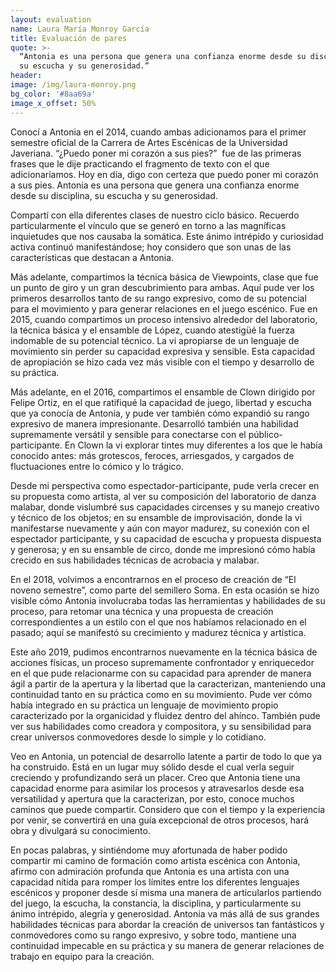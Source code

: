 ```yaml
---
layout: evaluation
name: Laura María Monroy García
title: Evaluación de pares
quote: >-
  “Antonia es una persona que genera una confianza enorme desde su disciplina,
  su escucha y su generosidad.”
header:
image: /img/laura-monroy.png
bg_color: '#8aa69a'
image_x_offset: 50%
---
```


Conoc&iacute; a Antonia en el 2014, cuando ambas adicionamos para el primer semestre oficial de la Carrera de Artes Esc&eacute;nicas de la Universidad Javeriana. “&iquest;Puedo poner mi coraz&oacute;n a sus pies?”&nbsp; fue de las primeras frases que le dije practicando el fragmento de texto con el que adicionar&iacute;amos. Hoy en d&iacute;a, digo con certeza que puedo poner mi coraz&oacute;n a sus pies. Antonia es una persona que genera una confianza enorme desde su disciplina, su escucha y su generosidad.&nbsp;

Compart&iacute; con ella diferentes clases de nuestro ciclo b&aacute;sico. Recuerdo particularmente el v&iacute;nculo que se gener&oacute; en torno a las magn&iacute;ficas inquietudes que nos causaba la som&aacute;tica. Este &aacute;nimo intr&eacute;pido y curiosidad activa continu&oacute; manifest&aacute;ndose; hoy considero que son unas de las caracter&iacute;sticas que destacan a Antonia.&nbsp;

M&aacute;s adelante, compartimos la t&eacute;cnica b&aacute;sica de Viewpoints, clase que fue un punto de giro y un gran descubrimiento para ambas. Aqu&iacute; pude ver los primeros desarrollos tanto de su rango expresivo, como de su potencial para el movimiento y para generar relaciones en el juego esc&eacute;nico. Fue en 2015, cuando compartimos un proceso intensivo alrededor del laboratorio, la t&eacute;cnica b&aacute;sica y el ensamble de L&oacute;pez, cuando atestig&uuml;&eacute; la fuerza indomable de su potencial t&eacute;cnico. La vi apropiarse de un lenguaje de movimiento sin perder su capacidad expresiva y sensible. Esta capacidad de apropiaci&oacute;n se hizo cada vez m&aacute;s visible con el tiempo y desarrollo de su pr&aacute;ctica.&nbsp;

M&aacute;s adelante, en el 2016, compartimos el ensamble de Clown dirigido por Felipe Ortiz, en el que ratifiqu&eacute; la capacidad de juego, libertad y escucha que ya conoc&iacute;a de Antonia, y pude ver tambi&eacute;n c&oacute;mo expandi&oacute; su rango expresivo de manera impresionante. Desarroll&oacute; tambi&eacute;n una habilidad supremamente vers&aacute;til y sensible para conectarse con el p&uacute;blico-participante. En Clown la vi explorar tintes muy diferentes a los que le hab&iacute;a conocido antes: m&aacute;s grotescos, feroces, arriesgados, y cargados de fluctuaciones entre lo c&oacute;mico y lo tr&aacute;gico.&nbsp;&nbsp;

Desde mi perspectiva como espectador-participante, pude verla crecer en su propuesta como artista, al ver su composici&oacute;n del laboratorio de danza malabar, donde vislumbr&eacute; sus capacidades circenses y su manejo creativo y t&eacute;cnico de los objetos; en su ensamble de improvisaci&oacute;n, donde la vi manifestarse nuevamente y a&uacute;n con mayor madurez, su conexi&oacute;n con el espectador participante, y su capacidad de escucha y propuesta dispuesta y generosa; y en su ensamble de circo, donde me impresion&oacute; c&oacute;mo hab&iacute;a crecido en sus habilidades t&eacute;cnicas de acrobacia y malabar.&nbsp;

En el 2018, volvimos a encontrarnos en el proceso de creaci&oacute;n de “El noveno semestre”, como parte del semillero Soma. En esta ocasi&oacute;n se hizo visible c&oacute;mo Antonia involucraba todas las herramientas y habilidades de su proceso, para retomar una t&eacute;cnica y una propuesta de creaci&oacute;n correspondientes a un estilo con el que nos hab&iacute;amos relacionado en el pasado; aqu&iacute; se manifest&oacute; su crecimiento y madurez t&eacute;cnica y art&iacute;stica.&nbsp;&nbsp;

Este a&ntilde;o 2019, pudimos encontrarnos nuevamente en la t&eacute;cnica b&aacute;sica de acciones f&iacute;sicas, un proceso supremamente confrontador y enriquecedor en el que pude relacionarme con su capacidad para aprender de manera &aacute;gil a partir de la apertura y la libertad que la caracterizan, manteniendo una continuidad tanto en su pr&aacute;ctica como en su movimiento. Pude ver c&oacute;mo hab&iacute;a integrado en su pr&aacute;ctica un lenguaje de movimiento propio caracterizado por la organicidad y fluidez dentro del ah&iacute;nco. Tambi&eacute;n pude ver sus habilidades como creadora y compositora, y su sensibilidad para crear universos conmovedores desde lo simple y lo cotidiano.

Veo en Antonia, un potencial de desarrollo latente a partir de todo lo que ya ha construido. Est&aacute; en un lugar muy s&oacute;lido desde el cual verla seguir creciendo y profundizando ser&aacute; un placer. Creo que Antonia tiene una capacidad enorme para asimilar los procesos y atravesarlos desde esa versatilidad y apertura que la caracterizan, por esto, conoce muchos caminos que puede compartir. Considero que con el tiempo y la experiencia por venir, se convertir&aacute; en una gu&iacute;a excepcional de otros procesos, har&aacute; obra y divulgar&aacute; su conocimiento.&nbsp;&nbsp;

En pocas palabras, y sinti&eacute;ndome muy afortunada de haber podido compartir mi camino de formaci&oacute;n como artista esc&eacute;nica con Antonia, afirmo con admiraci&oacute;n profunda que Antonia es una artista con una capacidad n&iacute;tida para romper los l&iacute;mites entre los diferentes lenguajes esc&eacute;nicos y proponer desde s&iacute; misma una manera de articularlos partiendo del juego, la escucha, la constancia, la disciplina, y particularmente su &aacute;nimo intr&eacute;pido, alegr&iacute;a y generosidad. Antonia va m&aacute;s all&aacute; de sus grandes habilidades t&eacute;cnicas para abordar la creaci&oacute;n de universos tan fant&aacute;sticos y conmovedores como su rango expresivo, y sobre todo, mantiene una continuidad impecable en su pr&aacute;ctica y su manera de generar relaciones de trabajo en equipo para la creaci&oacute;n.

